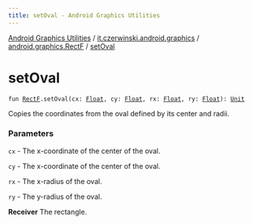 ```yaml
---
title: setOval - Android Graphics Utilities
---
```


[Android Graphics Utilities](../../index.html) / [it.czerwinski.android.graphics](../index.html) / [android.graphics.RectF](index.html) / [setOval](./set-oval.html)

# setOval

`fun `[`RectF`](https://developer.android.com/reference/android/graphics/RectF.html)`.setOval(cx: `[`Float`](https://kotlinlang.org/api/latest/jvm/stdlib/kotlin/-float/index.html)`, cy: `[`Float`](https://kotlinlang.org/api/latest/jvm/stdlib/kotlin/-float/index.html)`, rx: `[`Float`](https://kotlinlang.org/api/latest/jvm/stdlib/kotlin/-float/index.html)`, ry: `[`Float`](https://kotlinlang.org/api/latest/jvm/stdlib/kotlin/-float/index.html)`): `[`Unit`](https://kotlinlang.org/api/latest/jvm/stdlib/kotlin/-unit/index.html)

Copies the coordinates from the oval defined by its center and radii.

### Parameters

`cx` - The x-coordinate of the center of the oval.

`cy` - The x-coordinate of the center of the oval.

`rx` - The x-radius of the oval.

`ry` - The y-radius of the oval.

**Receiver**
The rectangle.

